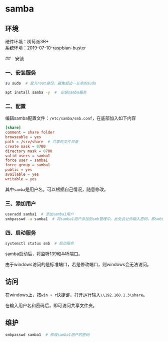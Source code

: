 # samba

## 环境

硬件环境：树莓派3B+  
系统环境：2019-07-10-raspbian-buster

##　安装

### 一、安装服务

``` sh
su sudo  # 登入root身份，避免后边一长串的sudo

apt install samba -y  #　安装samba服务
```

### 二、配置

编辑samba配置文件：`/etc/samba/smb.conf`，在底部加入如下内容

```conf
[share]
comment = share folder
browseable = yes
path = /srv/share  # 共享的文件目录
create mask = 0700
directory mask = 0700
valid users = samba1
force user = samba1
force group = samba1
public = yes
available = yes
writable = yes
```

其中`samba`是用户名。可以根据自己情况，随意修改。

### 三、添加用户

```bash
useradd samba1  # 添加samba1用户
smbpasswd -a samba1  # 将samba1用户添加到smb管理中。此处会让你输入密码，即smb的登录密码
```

### 四、启动服务

```bash
systemctl status smb  # 启动服务
```

samba启动后，将监听139和445端口。

由于windows访问的是标准端口，若是修改端口，则windows会无法访问。

## 访问

在windows上，按`win + r`快捷键，打开运行输入`\\192.168.1.3\share`。

在输入用户名和密码后，即可访问共享文件夹。

## 维护

```bash
smbpasswd samba1  # 修改samba1用户的密码
```

